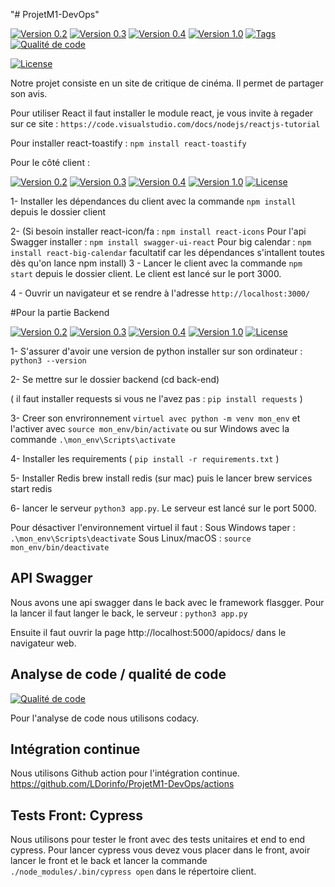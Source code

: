 "# ProjetM1-DevOps"

[![Version 0.2](https://img.shields.io/badge/Version-0.2-brightgreen.svg)](https://github.com/LDorinfo/ProjetM1-DevOps/releases/tag/v0.2)
[![Version 0.3](https://img.shields.io/badge/Version-0.3-brightgreen.svg)](https://github.com/LDorinfo/ProjetM1-DevOps/releases/tag/v0.3)
[![Version 0.4](https://img.shields.io/badge/Version-0.4-brightgreen.svg)](https://github.com/LDorinfo/ProjetM1-DevOps/releases/tag/v0.4)
[![Version 1.0](https://img.shields.io/badge/Version-1.0-brightgreen.svg)](https://github.com/LDorinfo/ProjetM1-DevOps/releases/tag/valpha)
[![Tags](https://img.shields.io/badge/tag-brightgreen.svg)](https://github.com/LDorinfo/ProjetM1-DevOps/tags)
[![Qualité de code](https://img.shields.io/badge/Codacy-brightgreen.svg)](https://app.codacy.com/organizations/gh/LDorinfo/repositories)

[![License](https://img.shields.io/badge/License-MIT-blue.svg)](https://github.com/LDorinfo/ProjetM1-DevOps/blob/main/LICENCE)

Notre projet consiste en un site de critique de cinéma. Il permet de partager son avis. 

Pour utiliser React il faut installer le module react, je vous invite à regader sur ce site : `https://code.visualstudio.com/docs/nodejs/reactjs-tutorial`

Pour installer react-toastify : 
`npm install react-toastify`

Pour le côté client : 

[![Version 0.2](https://img.shields.io/badge/Version-0.2-brightgreen.svg)](https://github.com/LDorinfo/ProjetM1-DevOps/releases/tag/v0.2)
[![Version 0.3](https://img.shields.io/badge/Version-0.3-brightgreen.svg)](https://github.com/LDorinfo/ProjetM1-DevOps/releases/tag/v0.3)
[![Version 0.4](https://img.shields.io/badge/Version-0.4-brightgreen.svg)](https://github.com/LDorinfo/ProjetM1-DevOps/releases/tag/v0.4)
[![Version 1.0](https://img.shields.io/badge/Version-1.0-brightgreen.svg)](https://github.com/LDorinfo/ProjetM1-DevOps/releases/tag/valpha)
[![License](https://img.shields.io/badge/License-MIT-blue.svg)](https://github.com/LDorinfo/ProjetM1-DevOps/blob/main/client/LICENCE)

1- Installer les dépendances du client avec la commande `npm install` depuis le dossier client

2- (Si besoin installer react-icon/fa : 
`npm install react-icons`
Pour l'api Swagger installer : `npm install swagger-ui-react` 
Pour big calendar : `npm install react-big-calendar`
facultatif car les dépendances s'intallent toutes dès qu'on lance npm install)
3 - Lancer le client avec la commande `npm start` depuis le dossier client. Le client est lancé sur le port 3000.

4 - Ouvrir un navigateur et se rendre à l'adresse `http://localhost:3000/`

#Pour la partie Backend

[![Version 0.2](https://img.shields.io/badge/Version-0.2-brightgreen.svg)](https://github.com/LDorinfo/ProjetM1-DevOps/releases/tag/v0.2)
[![Version 0.3](https://img.shields.io/badge/Version-0.3-brightgreen.svg)](https://github.com/LDorinfo/ProjetM1-DevOps/releases/tag/v0.3)
[![Version 0.4](https://img.shields.io/badge/Version-0.4-brightgreen.svg)](https://github.com/LDorinfo/ProjetM1-DevOps/releases/tag/v0.4)
[![Version 1.0](https://img.shields.io/badge/Version-1.0-brightgreen.svg)](https://github.com/LDorinfo/ProjetM1-DevOps/releases/tag/valpha)
[![License](https://img.shields.io/badge/License-MIT-blue.svg)](https://github.com/LDorinfo/ProjetM1-DevOps/blob/main/back-end/LICENCE)

1- S'assurer d'avoir une version de python installer sur son ordinateur : `python3 --version`

2- Se mettre sur le dossier backend (cd back-end)

( il faut installer requests si vous ne l'avez pas : `pip install requests` )

3- Creer son envrironnement `virtuel avec python -m venv mon_env` et l'activer avec `source mon_env/bin/activate` ou sur Windows avec la commande `.\mon_env\Scripts\activate`

4- Installer les requirements ( `pip install -r requirements.txt` )


5- Installer Redis brew install redis (sur mac) puis le lancer brew services start redis

6- lancer le serveur `python3 app.py`. Le serveur est lancé sur le port 5000.

Pour désactiver l'environnement virtuel il faut : 
  Sous Windows taper : `.\mon_env\Scripts\deactivate`
  Sous Linux/macOS : `source mon_env/bin/deactivate`


## API Swagger 
Nous avons une api swagger dans le back avec le framework flasgger. Pour la lancer il faut langer le back, le serveur : `python3 app.py`

Ensuite il faut ouvrir la page http://localhost:5000/apidocs/ dans le navigateur web. 

## Analyse de code / qualité de code
[![Qualité de code](https://img.shields.io/badge/Codacy-brightgreen.svg)](https://app.codacy.com/organizations/gh/LDorinfo/repositories)

Pour l'analyse de code nous utilisons codacy. 

## Intégration continue 
Nous utilisons Github action pour l'intégration continue. https://github.com/LDorinfo/ProjetM1-DevOps/actions 

## Tests Front: Cypress
Nous utilisons pour tester le front avec des tests unitaires et end to end cypress. Pour lancer cypress vous devez vous placer dans le front, avoir lancer le front et le back et lancer la commande `./node_modules/.bin/cypress open` dans le répertoire client. 